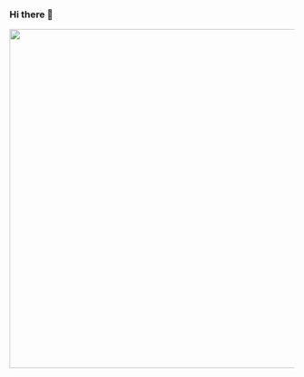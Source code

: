 ### Hi there 👋

<div id="header" align="center">
  <img src="https://media.giphy.com/media/SWoSkN6DxTszqIKEqv/giphy.gif" width="600"/>
</div>


<!--
**kamran-gafoor/kamran-gafoor** is a ✨ _special_ ✨ repository because its `README.md` (this file) appears on your GitHub profile.
https://media.giphy.com/media/qgQUggAC3Pfv687qPC/giphy.gif
Here are some ideas to get you started:

- 🔭 I’m currently working on ...
- 🌱 I’m currently learning ...
- 👯 I’m looking to collaborate on ...
- 🤔 I’m looking for help with ...
- 💬 Ask me about ...
- 📫 How to reach me: ...
- 😄 Pronouns: ...
- ⚡ Fun fact: ...
-->
